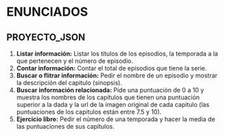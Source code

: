# ENUNCIADOS  
## PROYECTO_JSON  

1. **Listar información:** Listar los títulos de los episodios, la temporada a la que pertenecen y el número de episodio.  
2. **Contar información:** Contar el total de episodios que tiene la serie.  
3. **Buscar o flitrar información:** Pedir el nombre de un episodio y mostrar la descripción del capitulo (sinopsis).  
4. **Buscar información relacionada:** Pide una puntuación de 0 a 10 y muestra los nombres de los capítulos que tienen una puntuación superior a la dada y la url de la imagen original de cada capitulo (las puntuaciones de los capitulos están entre 7.5 y 10).  
5. **Ejercicio libre:** Pedir el número de una temporada y hacer la media de las puntuaciones de sus capítulos.  
